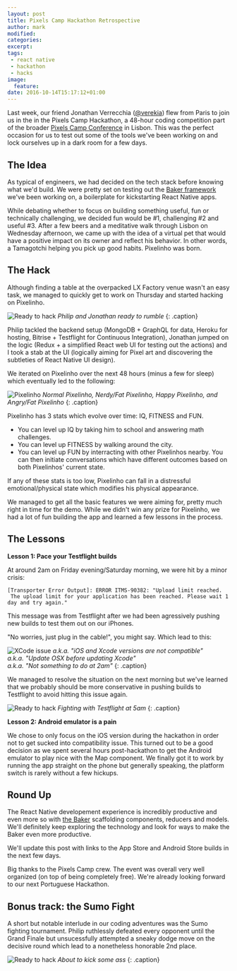 ```yaml
---
layout: post
title: Pixels Camp Hackathon Retrospective
author: mark
modified:
categories:
excerpt:
tags:
 - react native
 - hackathon
 - hacks
image:
  feature:
date: 2016-10-14T15:17:12+01:00
---
```


Last week, our friend Jonathan Verrecchia ([@verekia](https://twitter.com/verekia)) flew from Paris to join us in the in the Pixels Camp Hackathon, a 48-hour coding competition part of the broader [Pixels Camp Conference](https://pixels.camp/) in Lisbon. This was the perfect occasion for us to test out some of the tools we've been working on and lock ourselves up in a dark room for a few days.

## The Idea

As typical of engineers, we had decided on the tech stack before knowing what we'd build. We were pretty set on testing out the [Baker framework](http://baker.thebakery.io/) we've been working on, a boilerplate for kickstarting React Native apps.

While debating whether to focus on building something useful, fun or technically challenging, we decided fun would be #1, challenging #2 and useful #3. After a few beers and a meditative walk through Lisbon on Wednesday afternoon, we came up with the idea of a virtual pet that would have a positive impact on its owner and reflect his behavior. In other words, a Tamagotchi helping you pick up good habits. Pixelinho was born.

## The Hack

Although finding a table at the overpacked LX Factory venue wasn't an easy task, we managed to quickly get to work on Thursday and started hacking on Pixelinho. 

![Ready to hack]({{site.url}}/images/pixels-camp/team.JPG)
*Philip and Jonathan ready to rumble*
{: .caption}

Philip tackled the backend setup (MongoDB + GraphQL for data, Heroku for hosting, Bitrise + Testflight for Continuous Integration), Jonathan jumped on the logic (Redux + a simplified React web UI for testing out the actions) and I took a stab at the UI (logically aiming for Pixel art and discovering the subtleties of React Native UI design). 

We iterated on Pixelinho over the next 48 hours (minus a few for sleep) which eventually led to the following:

![Pixelinho]({{site.url}}/images/pixels-camp/pixelinho.png)
*Normal Pixelinho, Nerdy/Fat Pixelinho, Happy Pixelinho, and Angry/Fat Pixelinho*
{: .caption}

Pixelinho has 3 stats which evolve over time: IQ, FITNESS and FUN.

- You can level up IQ by taking him to school and answering math challenges.
- You can level up FITNESS by walking around the city.
- You can level up FUN by interracting with other Pixelinhos nearby. You can then initiate conversations which have different outcomes based on both Pixelinhos' current state.

If any of these stats is too low, Pixelinho can fall in a distressful emotional/physical state which modifies his physical appearance. 

We managed to get all the basic features we were aiming for, pretty much right in time for the demo. While we didn't win any prize for Pixelinho, we had a lot of fun building the app and learned a few lessons in the process.

## The Lessons

**Lesson 1: Pace your Testflight builds**

At around 2am on Friday evening/Saturday morning, we were hit by a minor crisis:

```
[Transporter Error Output]: ERROR ITMS-90382: "Upload limit reached.
 The upload limit for your application has been reached. Please wait 1 day and try again." 
```

This message was from Testflight after we had been agressively pushing new builds to test them out on our iPhones. 

"No worries, just plug in the cable!", you might say. Which lead to this:

![XCode issue]({{site.url}}/images/pixels-camp/xcode.png)
*a.k.a. "iOS and Xcode versions are not compatible"  
a.k.a. "Update OSX before updating Xcode"  
a.k.a. "Not something to do at 2am"*
{: .caption}

We managed to resolve the situation on the next morning but we've learned that we probably should be more conservative in pushing builds to Testflight to avoid hitting this issue again.

![Ready to hack]({{site.url}}/images/pixels-camp/5am.png)
*Fighting with Testflight at 5am*
{: .caption}

**Lesson 2: Android emulator is a pain**

We chose to only focus on the iOS version during the hackathon in order not to get sucked into compatibility issue. This turned out to be a good decision as we spent several hours post-hackathon to get the Android emulator to play nice with the Map component. We finally got it to work by running the app straight on the phone but generally speaking, the platform switch is rarely without a few hickups.

## Round Up

The React Native developement experience is incredibly productive and even more so with [the Baker](http://baker.thebakery.io/) scaffolding components, reducers and models. We'll definitely keep exploring the technology and look for ways to make the Baker even more productive. 

We'll update this post with links to the App Store and Android Store builds in the next few days.

Big thanks to the Pixels Camp crew. The event was overall very well organized (on top of being completely free). We're already looking forward to our next Portuguese Hackathon.

## Bonus track: the Sumo Fight

A short but notable interlude in our coding adventures was the Sumo fighting tournament. Philip ruthlessly defeated every opponent until the Grand Finale but unsucessfully attempted a sneaky dodge move on the decisive round which lead to a nonetheless honorable 2nd place.

![Ready to hack]({{site.url}}/images/pixels-camp/fight.png)
*About to kick some ass*
{: .caption}